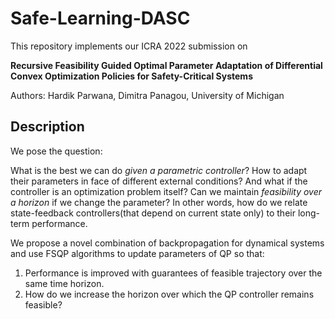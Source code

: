# Safe-Learning-DASC

This repository implements our ICRA 2022 submission on 

**Recursive Feasibility Guided Optimal Parameter Adaptation of Differential Convex Optimization Policies for Safety-Critical Systems**

Authors: Hardik Parwana, Dimitra Panagou, University of Michigan

## Description
We pose the question: 

What is the best we can do *given a parametric controller*? How to adapt their parameters in face of different external conditions? And what if the controller is an optimization problem itself? Can we maintain *feasibility over a horizon* if we change the parameter? In other words, how do we relate state-feedback controllers(that depend on current state only) to their long-term performance.

We propose a novel combination of backpropagation for dynamical systems and use FSQP algorithms to update parameters of QP so that:
1. Performance is improved with guarantees of feasible trajectory over the same time horizon.
2. How do we increase the horizon over which the QP controller remains feasible?
